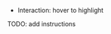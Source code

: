 <ul class='insert learning-objectives'>
  <li>Interaction: hover to highlight</li>
</ul>

TODO: add instructions
